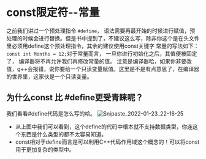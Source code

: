 # const限定符--常量
之前我们讲过一个预处理指令 ```#define```， 语法需要再最开始的时候进行赋值，预处理的时候会进行替换。但是书中提到了，不建议这么写，除非你这个是在头文件里必须用define这个预处理指令，其余的建议使用const关键字
常量的写法如下：
```const int Months = 12;```对于常量而言， 一旦你进行初始化之后，其值便被固定了， 编译器将不再允许我们再修改常量的值。 注意是编译器哈，如果你非要改值，g++会报错，说你要给一个只读变量赋值。这里是不是有点意思了，在编译器的世界里，这家伙是一个只读变量。

## 为什么const 比 #define更受青睐呢？
我们看看#define代码是怎么写的哈。
![Snipaste_2022-01-23_22-16-25](/assets/Snipaste_2022-01-23_22-16-25.png)
- 从上图中我们可以看到，这个define的代码中根本就不支持数据类型，你连这个东西是什么类型的都不太容易知道。 
- const相对于define而言是可以利用C++代码作用域这个概念的！可以将const用于更加复杂的类型中。
